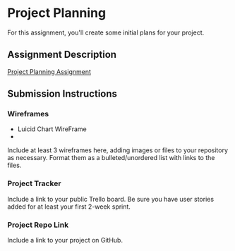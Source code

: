 # Project Planning
For this assignment, you'll create some initial plans for your project.

## Assignment Description
[Project Planning Assignment](https://education.launchcode.org/liftoff/modules/assignments/project-planning)

## Submission Instructions

### Wireframes

<ul>
<li <a href="https://lucid.app/lucidchart/63a8323b-f480-4994-84c0-38407bc10714/edit?invitationId=inv_5804d3c8-2b11-4b4f-bab3-5d582667a2c5&page=0_0#">Luicid Chart WireFrame</li>
<li></li>
</ul>

Include at least 3 wireframes here, adding images or files to your repository as necessary. Format them as a bulleted/unordered list with links to the files.

### Project Tracker

Include a link to your public Trello board. Be sure you have user stories added for at least your first 2-week sprint.

### Project Repo Link

Include a link to your project on GitHub.
